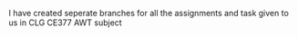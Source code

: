I have created seperate branches for all the assignments and task given to us in CLG CE377 AWT subject
